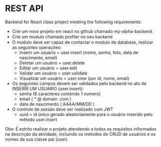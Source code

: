 # REST API

Backend for React class project meeting the following requirements:

- Crie um novo projeto em react no github chamado my-alpha-backend.
- Crie um modulo chamado proﬁler no seu backend
- O modulo deve ser capaz de contactar o modulo de database, realizar as seguintes operações:
    - Inserir um usuário = user.insert (nome, senha, foto, data de nascimento, email)
    - Deletar um usuário = user.delete
    - Editar um usuário = user.edit
    - Validar um usuário = user.validate
    - Visualizar um usuário = user.view (por id, nome, email)
- Os seguintes campos devem ser validados pelo backend no ato de INSERIR UM USUARIO (user.insert):
    - senha (8 caracteres contendo 1 numero)
    - email ( * @ domain .com )
    - data de nascimento ( AAAA/MM/DD )
- O controle de sessão deve ser realizado com JWT
    - uuid = id único gerado aleatoriamente para o usuário inserido pelo método user.insert

Obs:
É estrito realizar o projeto atendendo a todos os requisitos informados na descrição da atividade, incluindo os métodos do CRUD de usuários e os nomes da sua classe pai (user)